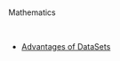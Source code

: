 <br>

Mathematics

<br>

* [Advantages of DataSets](https://docs.microsoft.com/en-us/azure/databricks/getting-started/spark/datasets?source=recommendations)

<br>
<br>

<br>
<br>

<br>
<br>

<br>
<br>

<br>
<br>
